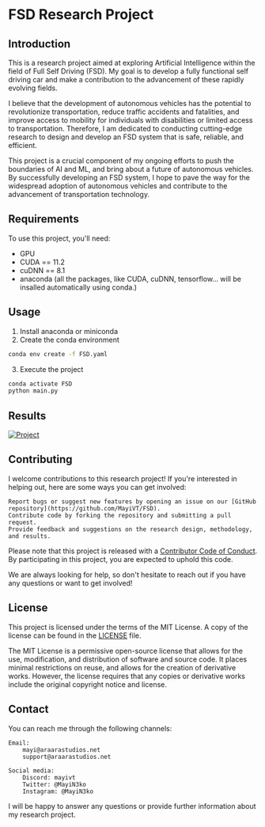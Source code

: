# FSD Research Project
## Introduction
This is a research project aimed at exploring Artificial Intelligence within the field of Full Self Driving (FSD). My goal is to develop a fully functional self driving car and make a contribution to the advancement of these rapidly evolving fields.

I believe that the development of autonomous vehicles has the potential to revolutionize transportation, reduce traffic accidents and fatalities, and improve access to mobility for individuals with disabilities or limited access to transportation. Therefore, I am dedicated to conducting cutting-edge research to design and develop an FSD system that is safe, reliable, and efficient.

This project is a crucial component of my ongoing efforts to push the boundaries of AI and ML, and bring about a future of autonomous vehicles. By successfully developing an FSD system, I hope to pave the way for the widespread adoption of autonomous vehicles and contribute to the advancement of transportation technology.

## Requirements
To use this project, you'll need:
- GPU
- CUDA == 11.2
- cuDNN == 8.1
- anaconda
(all the packages, like CUDA, cuDNN, tensorflow... will be insalled automatically using conda.)

## Usage
1. Install anaconda or miniconda
2. Create the conda environment
```bash
conda env create -f FSD.yaml
```  
3. Execute the project
```bash
conda activate FSD
python main.py
```

## Results
[![Project](http://img.youtube.com/vi/oScNQiabKoA/0.jpg)](http://www.youtube.com/watch?v=oScNQiabKoA "FSD Research Project")

## Contributing
I welcome contributions to this research project! If you're interested in helping out, here are some ways you can get involved:

    Report bugs or suggest new features by opening an issue on our [GitHub repository](https://github.com/MayiVT/FSD).
    Contribute code by forking the repository and submitting a pull request.
    Provide feedback and suggestions on the research design, methodology, and results.

Please note that this project is released with a [Contributor Code of Conduct](CODE_OF_CONDUCT.md). By participating in this project, you are expected to uphold this code.

We are always looking for help, so don't hesitate to reach out if you have any questions or want to get involved!

## License
This project is licensed under the terms of the MIT License. A copy of the license can be found in the [LICENSE](LICENSE) file.

The MIT License is a permissive open-source license that allows for the use, modification, and distribution of software and source code. It places minimal restrictions on reuse, and allows for the creation of derivative works. However, the license requires that any copies or derivative works include the original copyright notice and license.

## Contact
You can reach me through the following channels:

    Email:
        mayi@araarastudios.net
        support@araarastudios.net

    Social media:
        Discord: mayivt
        Twitter: @MayiN3ko
        Instagram: @MayiN3ko

I will be happy to answer any questions or provide further information about my research project.

